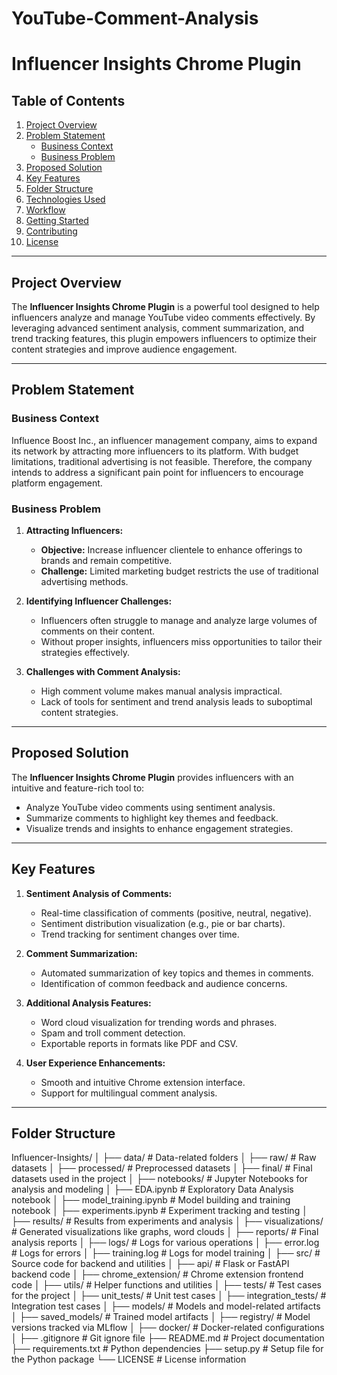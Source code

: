# YouTube-Comment-Analysis
# Influencer Insights Chrome Plugin

## Table of Contents
1. [Project Overview](#project-overview)
2. [Problem Statement](#problem-statement)
    - [Business Context](#business-context)
    - [Business Problem](#business-problem)
3. [Proposed Solution](#proposed-solution)
4. [Key Features](#key-features)
5. [Folder Structure](#folder-structure)
6. [Technologies Used](#technologies-used)
7. [Workflow](#workflow)
8. [Getting Started](#getting-started)
9. [Contributing](#contributing)
10. [License](#license)

---

## Project Overview
The **Influencer Insights Chrome Plugin** is a powerful tool designed to help influencers analyze and manage YouTube video comments effectively. By leveraging advanced sentiment analysis, comment summarization, and trend tracking features, this plugin empowers influencers to optimize their content strategies and improve audience engagement.

---

## Problem Statement

### Business Context
Influence Boost Inc., an influencer management company, aims to expand its network by attracting more influencers to its platform. With budget limitations, traditional advertising is not feasible. Therefore, the company intends to address a significant pain point for influencers to encourage platform engagement.

### Business Problem
1. **Attracting Influencers:**
   - **Objective:** Increase influencer clientele to enhance offerings to brands and remain competitive.
   - **Challenge:** Limited marketing budget restricts the use of traditional advertising methods.

2. **Identifying Influencer Challenges:**
   - Influencers often struggle to manage and analyze large volumes of comments on their content.
   - Without proper insights, influencers miss opportunities to tailor their strategies effectively.

3. **Challenges with Comment Analysis:**
   - High comment volume makes manual analysis impractical.
   - Lack of tools for sentiment and trend analysis leads to suboptimal content strategies.

---

## Proposed Solution
The **Influencer Insights Chrome Plugin** provides influencers with an intuitive and feature-rich tool to:
- Analyze YouTube video comments using sentiment analysis.
- Summarize comments to highlight key themes and feedback.
- Visualize trends and insights to enhance engagement strategies.

---

## Key Features
1. **Sentiment Analysis of Comments:**
   - Real-time classification of comments (positive, neutral, negative).
   - Sentiment distribution visualization (e.g., pie or bar charts).
   - Trend tracking for sentiment changes over time.

2. **Comment Summarization:**
   - Automated summarization of key topics and themes in comments.
   - Identification of common feedback and audience concerns.

3. **Additional Analysis Features:**
   - Word cloud visualization for trending words and phrases.
   - Spam and troll comment detection.
   - Exportable reports in formats like PDF and CSV.

4. **User Experience Enhancements:**
   - Smooth and intuitive Chrome extension interface.
   - Support for multilingual comment analysis.

---

## Folder Structure

Influencer-Insights/
│
├── data/                            # Data-related folders
│   ├── raw/                         # Raw datasets
│   ├── processed/                   # Preprocessed datasets
│   ├── final/                       # Final datasets used in the project
│
├── notebooks/                       # Jupyter Notebooks for analysis and modeling
│   ├── EDA.ipynb                    # Exploratory Data Analysis notebook
│   ├── model_training.ipynb         # Model building and training notebook
│   ├── experiments.ipynb            # Experiment tracking and testing
│
├── results/                         # Results from experiments and analysis
│   ├── visualizations/              # Generated visualizations like graphs, word clouds
│   ├── reports/                     # Final analysis reports
│
├── logs/                            # Logs for various operations
│   ├── error.log                    # Logs for errors
│   ├── training.log                 # Logs for model training
│
├── src/                             # Source code for backend and utilities
│   ├── api/                         # Flask or FastAPI backend code
│   ├── chrome_extension/            # Chrome extension frontend code
│   ├── utils/                       # Helper functions and utilities
│
├── tests/                           # Test cases for the project
│   ├── unit_tests/                  # Unit test cases
│   ├── integration_tests/           # Integration test cases
│
├── models/                          # Models and model-related artifacts
│   ├── saved_models/                # Trained model artifacts
│   ├── registry/                    # Model versions tracked via MLflow
│
├── docker/                          # Docker-related configurations
│
├── .gitignore                       # Git ignore file
├── README.md                        # Project documentation
├── requirements.txt                 # Python dependencies
├── setup.py                         # Setup file for the Python package
└── LICENSE                          # License information
